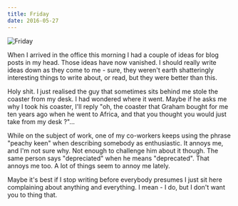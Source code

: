 ```yaml
---
title: Friday
date: 2016-05-27
---
```


![Friday](https://source.unsplash.com/LuQ2ex5HY3c/1600x900)

When I arrived in the office this morning I had a couple of ideas for blog posts in my head. Those ideas have now vanished. I should really write ideas down as they come to me - sure, they weren't earth shatteringly interesting things to write about, or read, but they were better than this.

Holy shit. I just realised the guy that sometimes sits behind me stole the coaster from my desk. I had wondered where it went. Maybe if he asks me why I took his coaster, I'll reply "oh, the coaster that Graham bought for me ten years ago when he went to Africa, and that you thought you would just take from my desk ?"...

While on the subject of work, one of my co-workers keeps using the phrase "peachy keen" when describing somebody as enthusiastic. It annoys me, and I'm not sure why. Not enough to challenge him about it though. The same person says "depreciated" when he means "deprecated". That annoys me too. A lot of things seem to annoy me lately.

Maybe it's best if I stop writing before everybody presumes I just sit here complaining about anything and everything. I mean - I do, but I don't want you to thing that.